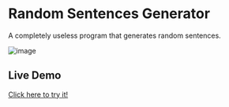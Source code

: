 # Random Sentences Generator

A completely useless program that generates random sentences.
 


![image](https://user-images.githubusercontent.com/110605865/199590082-92034608-0dc9-465d-8d29-3fc25c4c6f0b.png)

## Live Demo

[Click here to try it!](https://replit.com/@Merry13/RandomSentencesGenerator#Main.java)
